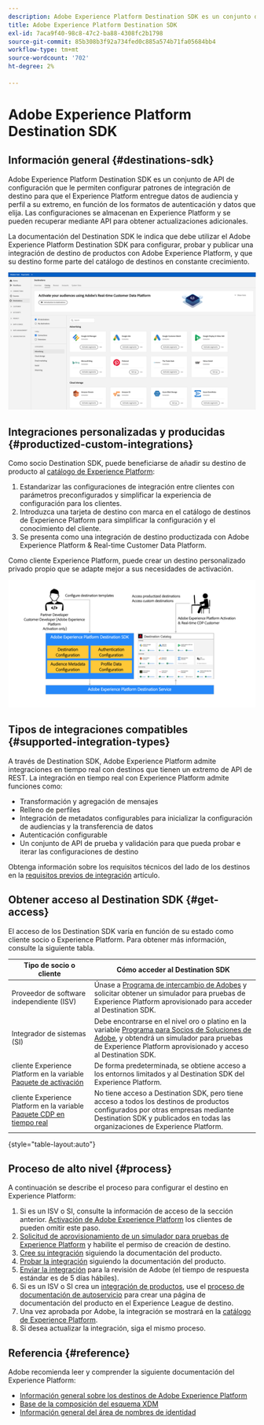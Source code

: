 ```yaml
---
description: Adobe Experience Platform Destination SDK es un conjunto de API de configuración que le permiten configurar patrones de integración de destino para que el Experience Platform entregue datos de audiencia y perfil a su extremo, en función de los formatos de autenticación y datos que elija. Las configuraciones se almacenan en Experience Platform y se pueden recuperar mediante API para obtener actualizaciones adicionales.
title: Adobe Experience Platform Destination SDK
exl-id: 7aca9f40-98c8-47c2-ba88-4308fc2b1798
source-git-commit: 85b308b3f92a734fed0c885a574b71fa05684bb4
workflow-type: tm+mt
source-wordcount: '702'
ht-degree: 2%

---
```


# Adobe Experience Platform Destination SDK

## Información general {#destinations-sdk}

Adobe Experience Platform Destination SDK es un conjunto de API de configuración que le permiten configurar patrones de integración de destino para que el Experience Platform entregue datos de audiencia y perfil a su extremo, en función de los formatos de autenticación y datos que elija. Las configuraciones se almacenan en Experience Platform y se pueden recuperar mediante API para obtener actualizaciones adicionales.

La documentación del Destination SDK le indica que debe utilizar el Adobe Experience Platform Destination SDK para configurar, probar y publicar una integración de destino de productos con Adobe Experience Platform, y que su destino forme parte del catálogo de destinos en constante crecimiento.

![Descripción general del catálogo de destinos](./assets/destinations-catalog-overview.png)

## Integraciones personalizadas y producidas {#productized-custom-integrations}

Como socio Destination SDK, puede beneficiarse de añadir su destino de producto al [catálogo de Experience Platform](/help/destinations/catalog/overview.md):
1. Estandarizar las configuraciones de integración entre clientes con parámetros preconfigurados y simplificar la experiencia de configuración para los clientes.
2. Introduzca una tarjeta de destino con marca en el catálogo de destinos de Experience Platform para simplificar la configuración y el conocimiento del cliente.
3. Se presenta como una integración de destino productizada con Adobe Experience Platform &amp; Real-time Customer Data Platform.

Como cliente Experience Platform, puede crear un destino personalizado privado propio que se adapte mejor a sus necesidades de activación.

![Diagrama visual del Destination SDK](./assets/destination-sdk-visual.png)

<!--

## Types of destinations in Adobe Experience Platform {#types-of-destinations}

In Adobe Experience Platform, we distinguish between two destination types - *connections* and *extensions*. In the user interface, customers can choose between two types of connection destinations, Profile Export destinations and Segment Export destinations. For more details around the difference between the different destination types, read [Destination Types and Categories](https://experienceleague.adobe.com/docs/experience-platform/destinations/destination-types.html?lang=en).

![Destination types](./assets/types-of-destinations.png)

This documentation set provides you with all the necessary information to add your destination to Adobe Experience Platform, as a *connection*, either Profile Export or Segment Export. To set up an extension, visit the [Experience Platform Launch developer portal](https://developer.adobelaunch.com/extensions/).

-->

## Tipos de integraciones compatibles {#supported-integration-types}

A través de Destination SDK, Adobe Experience Platform admite integraciones en tiempo real con destinos que tienen un extremo de API de REST. La integración en tiempo real con Experience Platform admite funciones como:
* Transformación y agregación de mensajes
* Relleno de perfiles
* Integración de metadatos configurables para inicializar la configuración de audiencias y la transferencia de datos
* Autenticación configurable
* Un conjunto de API de prueba y validación para que pueda probar e iterar las configuraciones de destino

Obtenga información sobre los requisitos técnicos del lado de los destinos en la [requisitos previos de integración](./integration-prerequisites.md) artículo.


## Obtener acceso al Destination SDK {#get-access}

El acceso de los Destination SDK varía en función de su estado como cliente socio o Experience Platform. Para obtener más información, consulte la siguiente tabla.


| Tipo de socio o cliente | Cómo acceder al Destination SDK |
---------|----------|
| Proveedor de software independiente (ISV) | Únase a [Programa de intercambio de Adobes](https://partners.adobe.com/exchangeprogram/experiencecloud.html) y solicitar obtener un simulador para pruebas de Experience Platform aprovisionado para acceder al Destination SDK. |
| Integrador de sistemas (SI) | Debe encontrarse en el nivel oro o platino en la variable [Programa para Socios de Soluciones de Adobe](https://solutionpartners.adobe.com/home.html), y obtendrá un simulador para pruebas de Experience Platform aprovisionado y acceso al Destination SDK. |
| cliente Experience Platform en la variable [Paquete de activación](https://helpx.adobe.com/legal/product-descriptions/adobe-experience-platform0.html) | De forma predeterminada, se obtiene acceso a los entornos limitados y al Destination SDK del Experience Platform. |
| cliente Experience Platform en la variable [Paquete CDP en tiempo real](https://helpx.adobe.com/legal/product-descriptions/real-time-customer-data-platform.html) | No tiene acceso a Destination SDK, pero tiene acceso a todos los destinos de productos configurados por otras empresas mediante Destination SDK y publicados en todas las organizaciones de Experience Platform. |

{style=&quot;table-layout:auto&quot;}

## Proceso de alto nivel {#process}

A continuación se describe el proceso para configurar el destino en Experience Platform:

1. Si es un ISV o SI, consulte la información de acceso de la sección anterior. [Activación de Adobe Experience Platform](https://helpx.adobe.com/legal/product-descriptions/adobe-experience-platform0.html) los clientes de pueden omitir este paso.
2. [Solicitud de aprovisionamiento de un simulador para pruebas de Experience Platform](https://adobeexchangeec.zendesk.com/hc/en-us/articles/360037457812-Adobe-Experience-Platform-Sandbox-Accounts-Access-Adding-Users-and-Support) y habilite el permiso de creación de destino.
3. [Cree su integración](./configure-destination-instructions.md) siguiendo la documentación del producto.
4. [Probar la integración](./test-destination.md) siguiendo la documentación del producto.
5. [Enviar la integración](./submit-destination.md) para la revisión de Adobe (el tiempo de respuesta estándar es de 5 días hábiles).
6. Si es un ISV o SI crea un [integración de productos](./overview.md#productized-custom-integrations), use el [proceso de documentación de autoservicio](./docs-framework/documentation-instructions.md) para crear una página de documentación del producto en el Experience League de destino.
7. Una vez aprobada por Adobe, la integración se mostrará en la [catálogo de Experience Platform](/help/destinations/catalog/overview.md).
8. Si desea actualizar la integración, siga el mismo proceso.

## Referencia {#reference}

Adobe recomienda leer y comprender la siguiente documentación del Experience Platform:

* [Información general sobre los destinos de Adobe Experience Platform](https://experienceleague.adobe.com/docs/experience-platform/destinations/home.html?lang=en)
* [Base de la composición del esquema XDM](https://experienceleague.adobe.com/docs/experience-platform/xdm/schema/composition.html?lang=en)
* [Información general del área de nombres de identidad](https://experienceleague.adobe.com/docs/experience-platform/identity/namespaces.html?lang=es)
